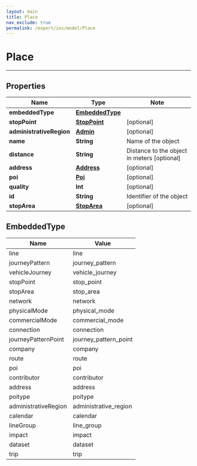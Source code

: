 ```yaml
---
layout: main
title: Place
nav_exclude: true
permalink: /expert/ios/model/Place
---
```


# Place

---

## Properties

Name | Type | Note
---- | ---- | ----
**embeddedType** | [**EmbeddedType**](#EmbeddedType)
**stopPoint** | [**StopPoint**](StopPoint.md) | [optional] 
**administrativeRegion** | [**Admin**](Admin.md) | [optional] 
**name** | **String** | Name of the object 
**distance** | **String** | Distance to the object in meters [optional] 
**address** | [**Address**](Address.md) | [optional] 
**poi** | [**Poi**](Poi.md) | [optional] 
**quality** | **Int** | [optional] 
**id** | **String** | Identifier of the object 
**stopArea** | [**StopArea**](StopArea.md) | [optional] 

## EmbeddedType

Name | Value
---- | -----
line | line
journeyPattern | journey_pattern
vehicleJourney | vehicle_journey
stopPoint | stop_point
stopArea | stop_area
network | network
physicalMode | physical_mode
commercialMode | commercial_mode
connection | connection
journeyPatternPoint | journey_pattern_point
company | company
route | route
poi | poi
contributor | contributor
address | address
poitype | poitype
administrativeRegion | administrative_region
calendar | calendar
lineGroup | line_group
impact | impact
dataset | dataset
trip | trip

